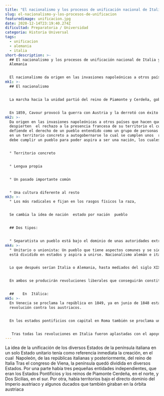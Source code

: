 ```yaml
---
title: "El nacionalismo y los procesos de unificación nacional de Italia y Alemania "
slug: el-nacionalismo-y-los-procesos-de-unificacion
featuredimage: unificacion.jpg
date: 2020-12-14T23:19:40.274Z
dificultad: Preparatoria / Universidad
categoria: Historia Universal
tags:
  - unificacion
  - alemania
  - italia
short-description: >-
  ## El nacionalismo y los procesos de unificación nacional de Italia y
  Alemania 


  El nacionalismo da origen en las invasiones napoleónicas a otros países
mk1: >-
  ## El nacionalismo


  La marcha hacia la unidad partió del reino de Piamonte y Cerdeña, gobernado por Víctor Manuel II y su ministro liberal el conde de Cavour. La modernización del reino, el más poderoso económicamente y la búsqueda de apoyo contra Austria y el Papado formaron parte de la hábil estrategia de Cavour. La unificación de Italia no fue una revolución; fue una larga serie de maniobras diplomáticas que aprovecharon las fuerzas en juego en Europa.


  En 1859, Cavour provocó la guerra con Austria y la derrotó con éxito con la ayuda de Francia. Lombardía y Venecia se anexionaron a Piedmont, y en 1861 se proclamó el Reino de Italia con Víctor Manuel II como rey. Roma, los restantes Estados Pontificios y Venecia no se anexionaron hasta 1870, tras una prolongada guerra con Francia. La unificación de Italia no fue un movimiento popular, sino que fue impuesta por las élites gobernantes a una población poco interesada.
mk2: >-
  Da origen en las invasiones napoleónicas a otros países que hacen que
  despierten  el rechazo a la presencia francesa de su territorio el cual
  defiende el derecho de un pueblo entendido como un grupo de personas que vive
  en un territorio concreto a autogobernarse lo cual se cumplen unos  rasgos que
  debe cumplir un pueblo para poder aspira a ser una nación, los cuales son 


  ° Territorio concreto


  ° Lengua propia


  ° Un pasado importante común


  ° Una cultura diferente al resto
mk3: >-
  ° Los más radicales e fijan en los rasgos físicos la raza,


  Se cambia la idea de nación  estado por nación  pueblo


  ## Dos tipos: 


  ° Separatista un pueblo está bajo el dominio de unas autoridades extranjeras y tienen rasgos para convertirse en nación, aspiran a autogobernarse, Grecia, Hungría, Bélgica, Polonia.
mk4: >-
  ° Unitario o unionista: Un pueblo que tiene aspectos comunes y se siente uno,
  está dividido en estados y aspira a unirse. Nacionalismo alemán e italiano.


  Lo que después serían Italia o Alemania, hasta mediados del siglo XIX, no existían. Su territorio estaba dividido desde la Edad Media en pequeños estados independientes en los que se empezaba a desarrollar un sentimiento nacionalista con deseo al unirse 


  En ambos se producirán revoluciones liberales que conseguirán constituciones para los distintos estados originales


  ##    En  Itálica:
mk5: >-
  En Venecia se proclama la república en 1849, ya en junio de 1848 estalla una
  revolución contra los austriacos. 


  En los estados pontificios con capital en Roma también se proclama una oleada revolucionaria  y la proclamación de la república en 1849.


   Tras todas las revoluciones en Italia fueron aplastadas con el apoyo de Austria. en el cual destacó  el apoyo del Piamonte a Milán que podría considerarse como el primer paso de la unificación italiana. En Alemania estallan revoluciones que imponiendo regímenes liberales destaca la revolución de Prusia Estalló en Berlín iniciada por las masas populares y consigue introducir  medidas de carácter liberalizador, pero los nobles de Prusia se organizan para crear un Junker Parlament, que acabará con la revolución los nacionalistas eligen una asamblea en Frankfurt para discutir sobre la futura Alemania El fracaso de la revolución en Prusia hace fracasar la asamblea de Frankfurt El proceso que conduce a la unificación de los diversos Estados alemanes bajo la forma de un Imperio es, en buena medida, consecuencia de una profunda maduración social y económica en el mundo alemán después de las revoluciones de 1848, y del fortalecimiento político de Prusia en el conjunto de esos Estados. En ese sentido, la unificación parece ser más el resultado de la conjunción de procesos de diverso signo que el final de una política diseñada por un sector nacionalista que distó mucho de ser tan articulado y unánime como pudiera suponerse. Las convicciones liberales y los sentimientos nacionalistas.
---
```



La idea de la unificación de los diversos Estados de la península italiana en un solo Estado unitario tenía como referencia inmediata la creación, en el cual  Napoleón, de las repúblicas italianas y posteriormente, del reino de Italia Tras el congreso de Viena, la península quedó dividida en diversos Estados. Por una parte había tres pequeñas entidades independientes, que eran los Estados Pontificios y los reinos de Piamonte Cerdeña, en el norte, y Dos Sicilias, en el sur. Por otra, había territorios bajo el directo dominio del Imperio austriaco y algunos ducados que también giraban en la órbita austriaca